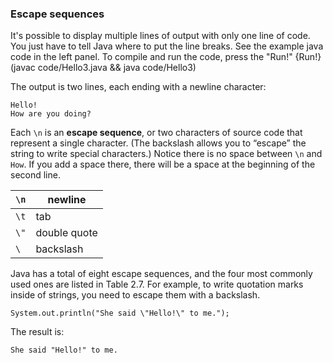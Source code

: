 ###  Escape sequences


It's possible to display multiple lines of output with only one line of code.
You just have to tell Java where to put the line breaks.
See the example java code in the left panel.
To compile and run the code, press the "Run!"
{Run!}(javac code/Hello3.java && java code/Hello3)



The output is two lines, each ending with a newline character:

```code
Hello!
How are you doing?
```


Each `\n` is an **escape sequence**, or two characters of source code that represent a single character.
(The backslash allows you to “escape” the string to write special characters.)
Notice there is no space between `\n` and `How`.
If you add a space there, there will be a space at the beginning of the second line.

|`\n`|newline |
|-|-|
|`\t`|tab |
|`\"`|double quote |
|`\`|backslash |


Java has a total of eight escape sequences, and the four most commonly used ones are listed in Table 2.7.
For example, to write quotation marks inside of strings, you need to escape them with a backslash.

```code
System.out.println("She said \"Hello!\" to me.");
```

The result is:

```code
She said "Hello!" to me.
```